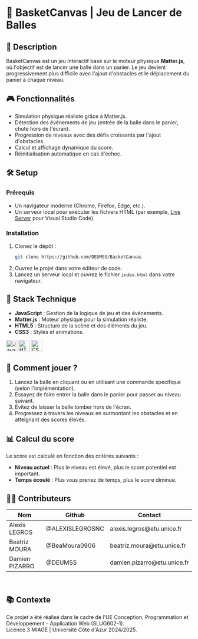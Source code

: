 # 🏀 BasketCanvas | Jeu de Lancer de Balles

## 📒 Description
BasketCanvas est un jeu interactif basé sur le moteur physique **Matter.js**, où l'objectif est de lancer une balle dans un panier. Le jeu devient progressivement plus difficile avec l'ajout d'obstacles et le déplacement du panier à chaque niveau.

## 🎮 Fonctionnalités
- Simulation physique réaliste grâce à Matter.js.
- Détection des événements de jeu (entrée de la balle dans le panier, chute hors de l'écran).
- Progression de niveaux avec des défis croissants par l'ajout d'obstacles.
- Calcul et affichage dynamique du score.
- Réinitialisation automatique en cas d'échec.

## 🛠️ Setup
### Prérequis
- Un navigateur moderne (Chrome, Firefox, Edge, etc.).
- Un serveur local pour exécuter les fichiers HTML (par exemple, [Live Server](https://marketplace.visualstudio.com/items?itemName=ritwickdey.LiveServer) pour Visual Studio Code).

### Installation
1. Clonez le dépôt :
   ```bash
   git clone https://github.com/DEUMSS/BasketCanvas
   ```
2. Ouvrez le projet dans votre éditeur de code.
3. Lancez un serveur local et ouvrez le fichier `index.html` dans votre navigateur.

## 🧰 Stack Technique
- **JavaScript** : Gestion de la logique de jeu et des événements.
- **Matter.js** : Moteur physique pour la simulation réaliste.
- **HTML5** : Structure de la scène et des éléments du jeu.
- **CSS3** : Styles et animations.

<img style="height:30px;" src="https://i.pinimg.com/736x/13/40/7c/13407c12f50f08d328800c3caef43f61.jpg" alt="Javascript" title="Javascript"/> <img style="height:30px;" src="https://cdn-icons-png.flaticon.com/512/1216/1216733.png" alt="HTML5" title="HTML5"/> <img style="height:30px;" src="https://upload.wikimedia.org/wikipedia/commons/thumb/6/62/CSS3_logo.svg/2048px-CSS3_logo.svg.png" alt="CSS3" title="CSS3"/>

## 🚀 Comment jouer ?
1. Lancez la balle en cliquant ou en utilisant une commande spécifique (selon l'implémentation).
2. Essayez de faire entrer la balle dans le panier pour passer au niveau suivant.
3. Évitez de laisser la balle tomber hors de l'écran.
4. Progressez à travers les niveaux en surmontant les obstacles et en atteignant des scores élevés.

## 📊 Calcul du score
Le score est calculé en fonction des critères suivants :
- **Niveau actuel** : Plus le niveau est élevé, plus le score potentiel est important.
- **Temps écoulé** : Plus vous prenez de temps, plus le score diminue.

## 👨‍💻 Contributeurs

<table>
<thead>
<tr>
<th>Nom</th>
<th>Github</th>
<th>Contact</th>
</tr>
</thead>
<tbody>
<tr>
<td>Alexis LEGROS</td>
<td>@ALEXISLEGROSNC</td>
<td>alexis.legros@etu.unice.fr</td>
</tr>
<tr>
<td>Beatriz MOURA</td>
<td>@BeaMoura0906</td>
<td>beatriz.moura@etu.unice.fr</td>
</tr>
<tr>
<td>Damien PIZARRO</td>
<td>@DEUMSS</td>
<td>damien.pizarro@etu.unice.fr</td>
</tr>
</tbody>
</table>
<br>

## 📚 Contexte
Ce projet a été réalisé dans le cadre de l'UE Conception, Programmation et Développement - Application Web (SLUG602-1).  
Licence 3 MIAGE | Université Côte d'Azur 2024/2025.